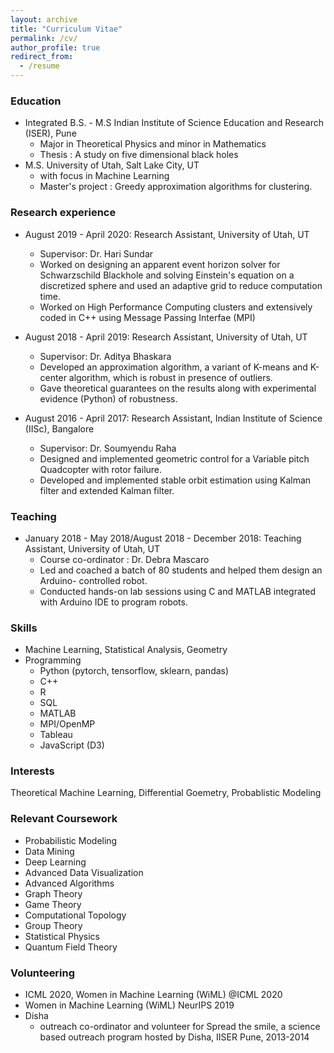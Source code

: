 ```yaml
---
layout: archive
title: "Curriculum Vitae"
permalink: /cv/
author_profile: true
redirect_from:
  - /resume
---
```




### Education
* Integrated B.S. - M.S Indian Institute of Science Education and Research (ISER), Pune
  * Major in Theoretical Physics and minor in Mathematics
  * Thesis : A study on five dimensional black holes
* M.S. University of Utah, Salt Lake City, UT
  * with focus in Machine Learning 
  * Master's project : Greedy approximation algorithms for clustering. 


### Research experience

* August 2019 - April 2020: Research Assistant, University of Utah, UT
  * Supervisor: Dr. Hari Sundar
  * Worked on designing an apparent event horizon solver for Schwarzschild Blackhole and solving Einstein's        equation on a discretized sphere and used an adaptive grid to reduce computation time.
  * Worked on High Performance Computing clusters and extensively coded in C++ using Message Passing Interfae (MPI)

* August 2018 - April 2019: Research Assistant, University of Utah, UT
  * Supervisor: Dr. Aditya Bhaskara
  * Developed an approximation algorithm, a variant of K-means and K-center algorithm, which is robust in
 presence of outliers.
  * Gave theoretical guarantees on the results along with experimental evidence (Python) of robustness.

* August 2016 - April 2017: Research Assistant, Indian Institute of Science (IISc), Bangalore
  * Supervisor: Dr. Soumyendu Raha
  * Designed and implemented geometric control for a Variable pitch Quadcopter with rotor failure.
  * Developed and implemented stable orbit estimation using Kalman filter and extended Kalman filter.
  

### Teaching


* January 2018 - May 2018/August 2018 - December 2018: Teaching Assistant, University of Utah, UT
  * Course co-ordinator : Dr. Debra Mascaro
  * Led and coached a batch of 80 students and helped them design an Arduino- controlled robot.
  * Conducted hands-on lab sessions using C and MATLAB integrated with Arduino IDE to program
robots.


### Skills

* Machine Learning, Statistical Analysis, Geometry
* Programming
  * Python (pytorch, tensorflow, sklearn, pandas)
  * C++
  * R
  * SQL
  * MATLAB
  * MPI/OpenMP
  * Tableau 
  * JavaScript (D3) 
  

### Interests

Theoretical Machine Learning, Differential Goemetry, Probablistic Modeling


### Relevant Coursework

* Probabilistic Modeling 
* Data Mining 
* Deep Learning 
* Advanced Data Visualization
* Advanced Algorithms 
* Graph Theory
* Game Theory 
* Computational Topology
* Group Theory
* Statistical Physics
* Quantum Field Theory


### Volunteering

* ICML 2020, Women in Machine Learning (WiML) @ICML 2020
* Women in Machine Learning (WiML) NeurIPS 2019
* Disha
  * outreach co-ordinator and volunteer for Spread the smile, a science based outreach program hosted by Disha, IISER Pune, 2013-2014
